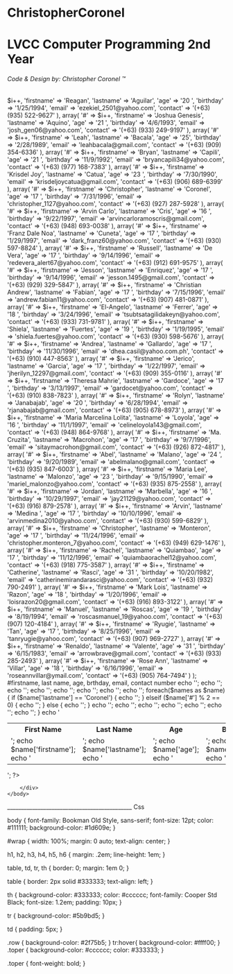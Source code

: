ChristopherCoronel
==================
<!doctype html>
<html>
<head>
	<title>LVCC Computer Programming 2nd Year</title>
	<link rel="stylesheet" href="color.css" />
</head>

<body>
<div id="wrap">
	<h1>LVCC Computer Programming 2nd Year</h1>
	<h6>Code &amp; Design by: Christopher Coronel &trade;</h6>

<?php

	$i = 1;

	$names = array(
				array(
					'#' => $i++,
					'firstname' => 'Reagan',
					'lastname' => 'Aguilar',
					'age' => '20 ',
					'birthday' => '1/25/1994',
					'email' => 'ezekiel_2501@yahoo.com',
					'contact' => '(+63) (935) 522-9627'
					),
				array(
					'#' => $i++,
					'firstname' => 'Joshua Genesis',
					'lastname' => 'Aquino',
					'age' => '21 ',
					'birthday' => '4/6/1993',
					'email' => 'josh_gen06@yahoo.com',
					'contact' => '(+63) (933) 249-9197'
					),
				array(
					'#' => $i++,
					'firstname' => 'Leah',
					'lastname' => 'Bacala',
					'age' => '25',
					'birthday' => '2/28/1989',
					'email' => 'leahbacala@gmail.com',
					'contact' => '(+63) (909) 354-6336'
					),
				array(
					'#' => $i++,
					'firstname' => 'Bryan',
					'lastname' => 'Capili',
					'age' => '21 ',
					'birthday' => '11/9/1992',
					'email' => 'bryancapili34@yahoo.com',
					'contact' => '(+63) (977) 168-7383'
					),
				array(
					'#' => $i++,
					'firstname' => 'Krisdel Joy',
					'lastname' => 'Catua',
					'age' => '23 ',
					'birthday' => '7/30/1990',
					'email' => 'krisdeljoycatua@gmail.com',
					'contact' => '(+63) (906) 689-6399'
					),
				array(
					'#' => $i++,
					'firstname' => 'Christopher',
					'lastname' => 'Coronel',
					'age' => '17 ',
					'birthday' => '7/31/1996',
					'email' => 'christopher_1127@yahoo.com',
					'contact' => '(+63) (927) 287-5928'
					),
				array(
					'#' => $i++,
					'firstname' => 'Arvin Carlo',
					'lastname' => 'Cris',
					'age' => '16 ',
					'birthday' => '9/22/1997',
					'email' => 'arvincarloramoscris@gmail.com',
					'contact' => '(+63) (948) 693-0038'
					),
				array(
					'#' => $i++,
					'firstname' => 'Franz Dale Noa',
					'lastname' => 'Cuneta',
					'age' => '17 ',
					'birthday' => '1/29/1997',
					'email' => 'dark_franz60@yahoo.com',
					'contact' => '(+63) (930) 597-8824'
					),
				array(
					'#' => $i++,
					'firstname' => 'Russell',
					'lastname' => 'De Vera',
					'age' => '17 ',
					'birthday' => '9/14/1996',
					'email' => 'redevera_alert67@yahoo.com',
					'contact' => '(+63) (912) 691-9575'
					),
				array(
					'#' => $i++,
					'firstname' => 'Jesson',
					'lastname' => 'Enriquez',
					'age' => '17 ',
					'birthday' => '9/14/1996',
					'email' => 'jesson.1495@gmail.com',
					'contact' => '(+63) (929) 329-5847'
					),
				array(
					'#' => $i++,
					'firstname' => 'Christian Andrew',
					'lastname' => 'Fabian',
					'age' => '17 ',
					'birthday' => '7/15/1996',
					'email' => 'andrew.fabian11@yahoo.com',
					'contact' => '(+63) (907) 481-0871'
					),
				array(
					'#' => $i++,
					'firstname' => 'El-Angelo',
					'lastname' => 'Ferrer',
					'age' => '18 ',
					'birthday' => '3/24/1996',
					'email' => 'tsubtsatagilidakeyn@yahoo.com',
					'contact' => '(+63) (933) 731-9781'
					),
				array(
					'#' => $i++,
					'firstname' => 'Shiela',
					'lastname' => 'Fuertes',
					'age' => '19 ',
					'birthday' => '1/19/1995',
					'email' => 'shiela.fuertes@yahoo.com',
					'contact' => '(+63) (930) 598-5676'
					),
				array(
					'#' => $i++,
					'firstname' => 'Andrea',
					'lastname' => 'Gallardo',
					'age' => '17 ',
					'birthday' => '11/30/1996',
					'email' => 'dhea.casil@yahoo.com.ph',
					'contact' => '(+63) (910) 447-8563'
					),
				array(
					'#' => $i++,
					'firstname' => 'Jerico',
					'lastname' => 'Garcia',
					'age' => '17 ',
					'birthday' => '1/22/1997',
					'email' => 'jherilyn_12297@gmail.com',
					'contact' => '(+63) (909) 355-0116'
					),
				array(
					'#' => $i++,
					'firstname' => 'Theresa Mahrie',
					'lastname' => 'Gardoce',
					'age' => '17 ',
					'birthday' => '3/13/1997',
					'email' => 'gardocet@yahoo.com',
					'contact' => '(+63) (910) 838-7823'
					),
				array(
					'#' => $i++,
					'firstname' => 'Rolyn',
					'lastname' => 'Janabajab',
					'age' => '20 ',
					'birthday' => '6/28/1994',
					'email' => 'rjanabajab@gmail.com',
					'contact' => '(+63) (905) 678-8973'
					),
				array(
					'#' => $i++,
					'firstname' => 'Maria Marcelina Lolita',
					'lastname' => 'Loyola',
					'age' => '16 ',
					'birthday' => '11/1/1997',
					'email' => 'celineloyola143@gmail.com',
					'contact' => '(+63) (948) 864-9768'
					),
				array(
					'#' => $i++,
					'firstname' => 'Ma. Cruzita',
					'lastname' => 'Macrohon',
					'age' => '17 ',
					'birthday' => '9/7/1996',
					'email' => 'sitaymacrohon@gmail.com',
					'contact' => '(+63) (926) 872-4817'
					),
				array(
					'#' => $i++,
					'firstname' => 'Abel',
					'lastname' => 'Malano',
					'age' => '24 ',
					'birthday' => '9/20/1989',
					'email' => 'abelmalano@gmail.com',
					'contact' => '(+63) (935) 847-6003'
					),
				array(
					'#' => $i++,
					'firstname' => 'Maria Lee',
					'lastname' => 'Malonzo',
					'age' => '23 ',
					'birthday' => '9/15/1990',
					'email' => 'mariel_malonzo@yahoo.com',
					'contact' => '(+63) (935) 875-2558'
					),
				array(
					'#' => $i++,
					'firstname' => 'Jordan',
					'lastname' => 'Marbella',
					'age' => '16 ',
					'birthday' => '10/29/1997',
					'email' => 'jay21129@yahoo.com',
					'contact' => '(+63) (916) 879-2578'
					),
				array(
					'#' => $i++,
					'firstname' => 'Arvin',
					'lastname' => 'Medina ',
					'age' => '17 ',
					'birthday' => '10/10/1996',
					'email' => 'arvinmedina2010@yahoo.com',
					'contact' => '(+63) (930) 599-6829'
					),
				array(
					'#' => $i++,
					'firstname' => 'Christopher',
					'lastname' => 'Monteron',
					'age' => '17 ',
					'birthday' => '11/24/1996',
					'email' => 'christopher.monteron_7@yahoo.com',
					'contact' => '(+63) (949) 629-1476'
					),
				array(
					'#' => $i++,
					'firstname' => 'Rachel',
					'lastname' => 'Quiambao',
					'age' => '17 ',
					'birthday' => '11/12/1996',
					'email' => 'quiambaorachel12@yahoo.com',
					'contact' => '(+63) (918) 775-3587'
					),
				array(
					'#' => $i++,
					'firstname' => 'Catherine',
					'lastname' => 'Rasci',
					'age' => '31 ',
					'birthday' => '10/20/1982',
					'email' => 'catherinemirandarasci@yahoo.com',
					'contact' => '(+63) (932) 790-2491'
					),
				array(
					'#' => $i++,
					'firstname' => 'Mark Lois',
					'lastname' => 'Razon',
					'age' => '18 ',
					'birthday' => '1/20/1996',
					'email' => 'loisrazon20@gmail.com',
					'contact' => '(+63) (916) 893-3122'
					),
				array(
					'#' => $i++,
					'firstname' => 'Manuel',
					'lastname' => 'Roscas',
					'age' => '19 ',
					'birthday' => '8/19/1994',
					'email' => 'roscasmanuel_19@yahoo.com',
					'contact' => '(+63) (907) 120-4184'
					),
				array(
					'#' => $i++,
					'firstname' => 'Ryugie',
					'lastname' => 'Tan',
					'age' => '17 ',
					'birthday' => '8/25/1996',
					'email' => 'tanryugie@yahoo.com',
					'contact' => '(+63) (907) 969-2727'
					),
				array(
					'#' => $i++,
					'firstname' => 'Renaldo',
					'lastname' => 'Valente',
					'age' => '31 ',
					'birthday' => '6/15/1983',
					'email' => 'arrowbrave@gmail.com',
					'contact' => '(+63) (933) 285-2493'
					),
				array(
					'#' => $i++,
					'firstname' => 'Rose Ann',
					'lastname' => 'Villar',
					'age' => '18 ',
					'birthday' => '6/16/1996',
					'email' => 'roseannvillar@ymail.com',
					'contact' => '(+63) (905) 764-7494'
					)
				);

	#firstname, last name, age, brthday, email, contact number

	echo '<table border="0" width="100%">';
	echo '<tr>';
	echo '<th width="15%">First Name</th>';
	echo '<th width="15%">Last Name</th>';
	echo '<th width="5%">Age</th>';
	echo '<th width="10%">Birthday</th>';
	echo '<th width="35%">Email</th>';
	echo '<th width="20%">Contact No.</th>';
	foreach($names as $name) {
		
		if ($name['lastname'] == 'Coronel') {
			echo '<tr class="toper">';
		} elseif ($name['#'] % 2 == 0) {
			echo '<tr class="row">';
		} else {
			echo '<tr>';
		}

		echo '<td>';
		echo $name['firstname'];
		echo '</td>';
		echo '<td>';
		echo $name['lastname'];
		echo '</td>';
		echo '<td>';
		echo $name['age'];
		echo '</td>';
		echo '<td>';
		echo $name['birthday'];
		echo '</td>';
		echo '<td>';
		echo $name['email'];
		echo '</td>';
		echo '<td>';
		echo $name['contact'];
		echo '</td>';
		echo '</tr>';
	}
	echo '</table>';

?>
		</div>
	</body>
</html>
_____________________________________________
Css

body {
	font-family: Bookman Old Style, sans-serif;
	font-size: 12pt;
	color: #111111;
	background-color: #1d609e;
}

#wrap {
	width: 100%;
	margin: 0 auto;
	text-align: center;
}

h1, h2, h3, h4, h5, h6 {
	margin: .2em;
	line-height: 1em;
}

table, td, tr, th {
	border: 0;
	margin: 1em 0;
}

table {
	border: 2px solid #333333;
	text-align: left;
}

th {
	background-color: #333333;
	color: #cccccc;
	font-family: Cooper Std Black;
	font-size: 1.2em;
	padding: 10px;
}

tr {
	background-color: #5b9bd5;
}

td {
	padding: 5px;
}

.row {
	background-color: #2f75b5;
}
tr:hover{
	background-color: #ffff00;
}
.toper {
	background-color: #cccccc;
	color: #333333;
}

.toper {
	font-weight: bold;
}

